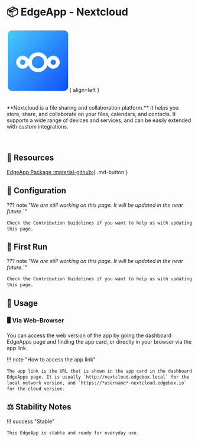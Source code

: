 # 📦 EdgeApp - Nextcloud

![Nextcloud Logo](../../assets/images/edgeapps/nextcloud.png){ align=left }

<br>
**Nextcloud is a file sharing and collaboration platform.** It helps you store, share, and collaborate on your files, calendars, and contacts. It supports a wide range of devices and services, and can be easily extended with custom integrations.
<br><br><br>

## 🔗 Resources

[EdgeApp Package :material-github:](https://github.com/edgebox-iot/apps/tree/main/nextcloud){ .md-button }

## 📝 Configuration

??? note "*We are still working on this page. It will be updated in the near future.*`"

    Check the Contribution Guidelines if you want to help us with updating this page.

## 🏃 First Run

??? note "*We are still working on this page. It will be updated in the near future.*`"

    Check the Contribution Guidelines if you want to help us with updating this page.

## 📖 Usage

### 🖥️ Via Web-Browser

You can access the web version of the app by going the dashboard EdgeApps page and finding the app card, or directly in your browser via the app link.

!!! note "How to access the app link"

    The app link is the URL that is shown in the app card in the dashboard EdgeApps page. It is usually `http://nextcloud.edgebox.local` for the local network version, and `https://*username*-nextcloud.edgebox.io` for the cloud version.

## ⚖️ Stability Notes

!!! success "Stable"

    This EdgeApp is stable and ready for everyday use.
